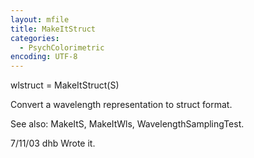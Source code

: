 ```yaml
---
layout: mfile
title: MakeItStruct
categories:
  - PsychColorimetric
encoding: UTF-8
---
```


wlstruct = MakeItStruct(S)

Convert a wavelength representation to struct format.

See also: MakeItS, MakeItWls, WavelengthSamplingTest.

7/11/03  dhb  Wrote it.